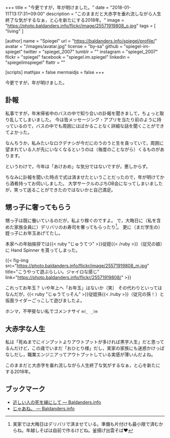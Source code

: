 +++
title = "今更ですが，年が明けました。"
date =  "2018-01-11T13:17:31+09:00"
description = "このままだと大赤字を垂れ流しながら人生終了な気がするなぁ，と心を新たにする2018年。"
image = "https://photo.baldanders.info/flickr/image/25571919808_o.jpg"
tags        = [ "living" ]

[author]
  name      = "Spiegel"
  url       = "https://baldanders.info/spiegel/profile/"
  avatar    = "/images/avatar.jpg"
  license   = "by-sa"
  github    = "spiegel-im-spiegel"
  twitter   = "spiegel_2007"
  tumblr    = ""
  instagram = "spiegel_2007"
  flickr    = "spiegel"
  facebook  = "spiegel.im.spiegel"
  linkedin  = "spiegelimspiegel"
  flattr    = ""

[scripts]
  mathjax = false
  mermaidjs = false
+++

今更ですが，年が明けました。

## 訃報

私事ですが，年末帰省中のバスの中で知り合いの訃報を聞きまして，ちょっと取り乱してしまいました。
今は皆メッセージング・アプリを当たり前のように持っているので，バスの中でも周囲にはばかることなく詳細な話を聞くことができてよかった。

なんちうか，私みたいなロクデナシが今だにのうのうと生を貪っていて，周囲に望まれている人が先にいなくなるというのは（毎度のことながら）くるものがあります。

というわけで，今年は「あけおめ」な気分ではないですが，悪しからず。

ちなみに訃報を聞いた時点で式は済ませたということだったので，年が明けてから酒肴持ってお伺いしました。
大学サークルのぷちOB会になってしまいましたが，笑って送ることができたのではないかと自己満足。

## 甥っ子に奢ってもらう

甥っ子は既に働いているのだが，私より稼ぐのですよ。
で，大晦日に（私を含めた家族全員に）デリバリのお寿司を奢ってもらったり[^omsk1]。
更に（まだ学生の）姪っ子にお年玉あげてたし。

[^omsk1]: 実家では大晦日はデリバリで済ませている。準備も片付けも最小限で済むからね。年越しそばは自前で作るけどね。釜揚げ出雲そば♥

本家への年始挨拶では{{< ruby "じゅうてつ" >}}従姪{{< /ruby >}}（従兄の娘）に Hand Spinner を貰ってしまった。

{{< fig-img src="https://photo.baldanders.info/flickr/image/25571919808_m.jpg" title="こうやって遊ぶらしい。ジャイロな感じ" link="https://photo.baldanders.info/flickr/25571919808/" >}}

これってお年玉？ いや年上へ「お年玉」はないか（笑） その代わりといってはなんだが，{{< ruby "じゅうてっそん" >}}従姪孫{{< /ruby >}}（従兄の孫！）と仮面ライダーごっこして遊びましたよ。

ホンマ，不甲斐ない私でゴメンナサイ `m(_ _)m`

## 大赤字な人生

私は「死ぬまでにインプットよりアウトプットが多ければ黒字人生」だと思ってるんだけど，この歳でいまだ「おひとり様」だし，実家の家族にも迷惑かけっぱなしだし，職業エンジニアってアウトプットしている実感が薄いんだよね。

このままだと大赤字を垂れ流しながら人生終了な気がするなぁ，と心を新たにする2018年。

## ブックマーク

- [近しい人の死を縁にして — Baldanders.info](https://baldanders.info/spiegel/log2/000543.shtml)
- [じゃあね。 — Baldanders.info](https://baldanders.info/spiegel/log2/000867.shtml)
